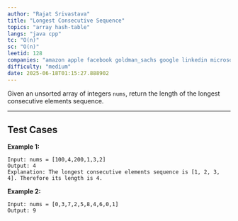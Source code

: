 ```yaml
---
author: "Rajat Srivastava"
title: "Longest Consecutive Sequence"
topics: "array hash-table"
langs: "java cpp"
tc: "O(n)"
sc: "O(n)"
leetid: 128
companies: "amazon apple facebook goldman_sachs google linkedin microsoft salesforce"
difficulty: "medium"
date: 2025-06-18T01:15:27.888902
---
```


Given an unsorted array of integers `nums`, return the length of the longest consecutive elements sequence.

---

## Test Cases

**Example 1:** 
```
Input: nums = [100,4,200,1,3,2]
Output: 4
Explanation: The longest consecutive elements sequence is [1, 2, 3, 4]. Therefore its length is 4.
```

**Example 2:** 
```
Input: nums = [0,3,7,2,5,8,4,6,0,1]
Output: 9
```